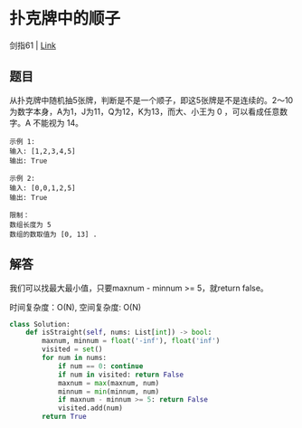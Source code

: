 # 扑克牌中的顺子
剑指61 | [Link](https://leetcode-cn.com/problems/bu-ke-pai-zhong-de-shun-zi-lcof/)

## 题目
从扑克牌中随机抽5张牌，判断是不是一个顺子，即这5张牌是不是连续的。2～10为数字本身，A为1，J为11，Q为12，K为13，而大、小王为 0 ，可以看成任意数字。A 不能视为 14。
```
示例 1:
输入: [1,2,3,4,5]
输出: True

示例 2:
输入: [0,0,1,2,5]
输出: True

限制：
数组长度为 5 
数组的数取值为 [0, 13] .
```

## 解答
我们可以找最大最小值，只要maxnum - minnum >= 5，就return false。

时间复杂度：O(N), 空间复杂度: O(N)
```python
class Solution:
    def isStraight(self, nums: List[int]) -> bool:
        maxnum, minnum = float('-inf'), float('inf')
        visited = set()
        for num in nums:
            if num == 0: continue
            if num in visited: return False
            maxnum = max(maxnum, num)
            minnum = min(minnum, num)
            if maxnum - minnum >= 5: return False
            visited.add(num)
        return True
```